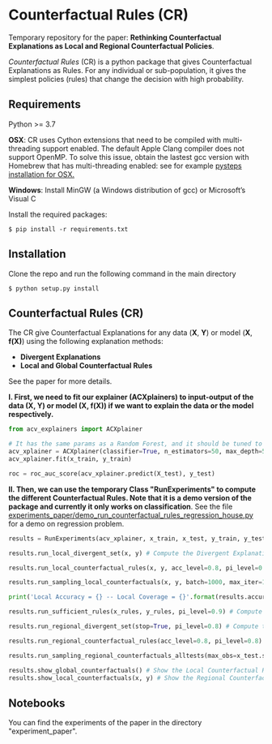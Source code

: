 # Counterfactual Rules (CR)

Temporary repository for the paper: **Rethinking Counterfactual Explanations as Local and Regional Counterfactual Policies**.

*Counterfactual Rules* (CR) is a python package that gives Counterfactual Explanations as Rules. For any individual or sub-population, it gives
 the simplest policies (rules) that change the decision with high probability.
 
## Requirements
Python >= 3.7 

**OSX**: CR uses Cython extensions that need to be compiled with multi-threading support enabled. 
The default Apple Clang compiler does not support OpenMP.
To solve this issue, obtain the lastest gcc version with Homebrew that has multi-threading enabled: 
see for example [pysteps installation for OSX.](https://pypi.org/project/pysteps/1.0.0/)

**Windows**: Install MinGW (a Windows distribution of gcc) or Microsoft’s Visual C

Install the required packages:

```
$ pip install -r requirements.txt
```

## Installation

Clone the repo and run the following command in the main directory
```
$ python setup.py install
```

## Counterfactual Rules (CR)
The CR give Counterfactual Explanations for any data (**X**, **Y**) or model (**X**, **f(X)**) using the following 
explanation methods:

* **Divergent Explanations**
* **Local and Global Counterfactual Rules**

See the paper for more details.

**I. First, we need to fit our explainer (ACXplainers) to input-output of the data **(X, Y)** or model
**(X, f(X))** if we want to explain the data or the model respectively.**

```python
from acv_explainers import ACXplainer

# It has the same params as a Random Forest, and it should be tuned to maximize the performance.  
acv_xplainer = ACXplainer(classifier=True, n_estimators=50, max_depth=5)
acv_xplainer.fit(x_train, y_train)

roc = roc_auc_score(acv_xplainer.predict(X_test), y_test)
```

**II. Then, we can use the temporary Class "RunExperiments" to compute
the different Counterfactual Rules. Note that it is a demo version of the package and currently it only works on classification**.
See the file [experiments_paper/demo_run_counterfactual_rules_regression_house.py]() for a demo on regression problem.

```python 
results = RunExperiments(acv_xplainer, x_train, x_test, y_train, y_test, columns_name) # Initialize the demo 

results.run_local_divergent_set(x, y) # Compute the Divergent Explanations.

results.run_local_counterfactual_rules(x, y, acc_level=0.8, pi_level=0.8) # Compute the Local Counterfactual Rules

results.run_sampling_local_counterfactuals(x, y, batch=1000, max_iter=1000, temp=0.5) # Sample CE using the Local Counterfactual Rules

print('Local Accuracy = {} -- Local Coverage = {}'.format(results.accuracy_local, results.coverage_local))

results.run_sufficient_rules(x_rules, y_rules, pi_level=0.9) # Compute the Sufficient Rules that are used as init for the Regional Counterfactual Rules

results.run_regional_divergent_set(stop=True, pi_level=0.8) # Compute the Regional Divergent Explanations

results.run_regional_counterfactual_rules(acc_level=0.8, pi_level=0.8) # Compute the Regional Counterfactual Rules

results.run_sampling_regional_counterfactuals_alltests(max_obs=x_test.shape[0], batch=1000, max_iter=1000, temp=0.5) # Sample CE using the Regional Counterfactual Rules

results.show_global_counterfactuals() # Show the Local Counterfactual Rules
results.show_local_counterfactuals(x, y) # Show the Regional Counterfactual Rules
```

## Notebooks

You can find the experiments of the paper in the directory "experiment_paper".

